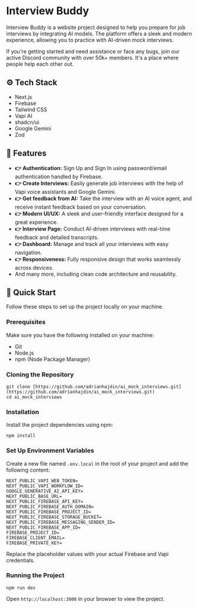 # Interview Buddy

Interview Buddy is a website project designed to help you prepare for job interviews by integrating AI models. The platform offers a sleek and modern experience, allowing you to practice with AI-driven mock interviews.

If you're getting started and need assistance or face any bugs, join our active Discord community with over 50k+ members. It's a place where people help each other out.

## ⚙️ Tech Stack

* Next.js
* Firebase
* Tailwind CSS
* Vapi AI
* shadcn/ui
* Google Gemini
* Zod

## 🔋 Features

* **👉 Authentication:** Sign Up and Sign In using password/email authentication handled by Firebase.
* **👉 Create Interviews:** Easily generate job interviews with the help of Vapi voice assistants and Google Gemini.
* **👉 Get feedback from AI:** Take the interview with an AI voice agent, and receive instant feedback based on your conversation.
* **👉 Modern UI/UX:** A sleek and user-friendly interface designed for a great experience.
* **👉 Interview Page:** Conduct AI-driven interviews with real-time feedback and detailed transcripts.
* **👉 Dashboard:** Manage and track all your interviews with easy navigation.
* **👉 Responsiveness:** Fully responsive design that works seamlessly across devices.
* And many more, including clean code architecture and reusability.

## 🤸 Quick Start

Follow these steps to set up the project locally on your machine.

### Prerequisites

Make sure you have the following installed on your machine:

* Git
* Node.js
* npm (Node Package Manager)

### Cloning the Repository

```
git clone [https://github.com/adrianhajdin/ai_mock_interviews.git](https://github.com/adrianhajdin/ai_mock_interviews.git)
cd ai_mock_interviews
```

### Installation

Install the project dependencies using npm:

```
npm install
```

### Set Up Environment Variables

Create a new file named `.env.local` in the root of your project and add the following content:

```
NEXT_PUBLIC_VAPI_WEB_TOKEN=
NEXT_PUBLIC_VAPI_WORKFLOW_ID=
GOOGLE_GENERATIVE_AI_API_KEY=
NEXT_PUBLIC_BASE_URL=
NEXT_PUBLIC_FIREBASE_API_KEY=
NEXT_PUBLIC_FIREBASE_AUTH_DOMAIN=
NEXT_PUBLIC_FIREBASE_PROJECT_ID=
NEXT_PUBLIC_FIREBASE_STORAGE_BUCKET=
NEXT_PUBLIC_FIREBASE_MESSAGING_SENDER_ID=
NEXT_PUBLIC_FIREBASE_APP_ID=
FIREBASE_PROJECT_ID=
FIREBASE_CLIENT_EMAIL=
FIREBASE_PRIVATE_KEY=
```

Replace the placeholder values with your actual Firebase and Vapi credentials.

### Running the Project

```
npm run dev
```

Open `http://localhost:3000` in your browser to view the project.
